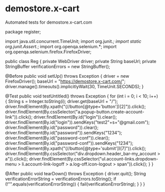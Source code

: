 # demostore.x-cart
Automated tests for demostore.x-cart.com

package register;

import java.util.concurrent.TimeUnit;
import org.junit.*;
import static org.junit.Assert.*;
import org.openqa.selenium.*;
import org.openqa.selenium.firefox.FirefoxDriver;

public class Reg {
  private WebDriver driver;
  private String baseUrl;
  private StringBuffer verificationErrors = new StringBuffer();

  @Before
  public void setUp() throws Exception {
    driver = new FirefoxDriver();
    baseUrl = "https://demostore.x-cart.com/";
    driver.manage().timeouts().implicitlyWait(30, TimeUnit.SECONDS);
  }

  @Test
  public void testUntitled() throws Exception {
	for (int i = 0; i < 10; i++) {
	String s = Integer.toString(i);
    driver.get(baseUrl + "/");
    driver.findElement(By.xpath("(//button[@type='button'])[2]")).click();
    driver.findElement(By.cssSelector("a.popup-button.create-account-link")).click();
    driver.findElement(By.id("login")).clear();
    driver.findElement(By.id("login")).sendKeys("test2"+s+"@gmail.com");
    driver.findElement(By.id("password")).clear();
    driver.findElement(By.id("password")).sendKeys("1234");
    driver.findElement(By.id("password-conf")).clear();
    driver.findElement(By.id("password-conf")).sendKeys("1234");
    driver.findElement(By.xpath("(//button[@type='submit'])[7]")).click();
    driver.findElement(By.cssSelector("div.dropdown.header_bar-my_account > a")).click();
    driver.findElement(By.cssSelector("ul.account-links.dropdown-menu > li.account-link-logoff > a.log-off.icon-logout > span")).click();
  }
  }

	
  @After
  public void tearDown() throws Exception {
    driver.quit();
    String verificationErrorString = verificationErrors.toString();
    if (!"".equals(verificationErrorString)) {
      fail(verificationErrorString);
    }
  }
}
